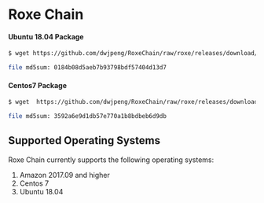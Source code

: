 # Roxe Chain


#### Ubuntu 18.04  Package 


```sh
$ wget https://github.com/dwjpeng/RoxeChain/raw/roxe/releases/download/v1.0.0/RoxeChain-1.0.0.ubuntu-18.04-x86_64.tar.gz

file md5sum: 0184b08d5aeb7b93798bdf57404d13d7
```

#### Centos7 Package 

```sh
$ wget  https://github.com/dwjpeng/RoxeChain/raw/roxe/releases/download/v1.0.0/RoxeChain-1.0.0.x86_64-0.x86_64.tar.gz

file md5sum: 3592a6e9d1db57e770a1b8bdbeb6d9db
```


## Supported Operating Systems

Roxe Chain currently supports the following operating systems:

1. Amazon 2017.09 and higher
2. Centos 7
3. Ubuntu 18.04
